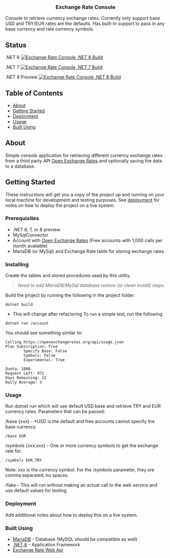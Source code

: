<h3 align="center">Exchange Rate Console</h3>

<p>Console to retrieve currency exchange rates. Currently only support base USD and TRY/EUR rates are the defaults. Has built-in support to pass in any base currency and rate currency symbols.
    <br> 
</p>

## Status

.NET 6
[![Exchange Rate Console .NET 6 Build](https://github.com/dotnetdeveloperaz/ExchangeRateConsolev2/actions/workflows/dotnet.yml/badge.svg?branch=main)](https://github.com/dotnetdeveloperaz/ExchangeRateConsolev2/actions/workflows/dotnet6.yml)

.NET 7
[![Exchange Rate Console .NET 7 Build](https://github.com/dotnetdeveloperaz/ExchangeRateConsolev2/actions/workflows/dotnet.yml/badge.svg?branch=main)](https://github.com/dotnetdeveloperaz/ExchangeRateConsolev2/actions/workflows/dotnet7.yml)

.NET 8 Preview
[![Exchange Rate Console .NET 8 Build](https://github.com/dotnetdeveloperaz/ExchangeRateConsolev2/actions/workflows/dotnet.yml/badge.svg?branch=main)](https://github.com/dotnetdeveloperaz/ExchangeRateConsolev2/actions/workflows/dotnet8.yml)

## Table of Contents
- [About](#about)
- [Getting Started](#getting_started)
- [Deployment](#deployment)
- [Usage](#usage)
- [Built Using](#built_using)

## About <a name = "about"></a>

Simple console application for retrieving different currency exchange rates from a third party API <a target="_blank" href="https://openexchangerates.org/api/">Open Exchange Rates</a> and optionally saving the data to a database.

## Getting Started <a name = "getting_started"></a>

These instructions will get you a copy of the project up and running on your local machine for development and testing purposes. See [deployment](#deployment) for notes on how to deploy the project on a live system.

### Prerequisites

- .NET 6, 7, or 8 preview
- MySqlConnector
- Account with <a target="_blank" href="https://openexchangerates.org/api/">Open Exchange Rates</a> (Free accounts with 1,000 calls per month available)
- MariaDB (or MySql) and Exchange Rate table for storing exchange rates.

### Installing

Create the tables and stored procedures used by this utility.
> *Need to add MariaDB/MySql database restore (or clean install) steps.*

Build the project by running the following in the project folder.
``` 
dotnet build
``` 
* This will change after refactoring
To run a simple test, run the following.
``` 
dotnet run /account
```
You should see something similar to:
```
Calling https://openexchangerates.org/api/usage.json
Plan Subscription: Free
        Specify Base: False
        Symbols: False
        Experimental: True

Quota: 1000
Request Left: 971
Days Remaining: 22
Daily Average: 3
```

### Usage <a name="usage"></a>

Run dotnet run which will use default USD base and retrieve TRY and EUR currency rates.
Parameters that can be passed: 

/base {xxx} - *USD is the default and free accounts cannot specify the base currency. 
```
/base EUR
```

/symbols {xxx,xxx} - One or more currency symbols to get the exchange rate for.
```
/symbols EUR,TRY
```
Note: xxx is the currency symbol. For the /symbols parameter, they are comma separated, no spaces.

/fake - This will run without making an actual call to the web service and use default values for testing.

### Deployment <a name = "deployment"></a>

Add additional notes about how to deploy this on a live system.

### Built Using <a name = "built_using"></a>

- [MariaDB](https://www.mariadb.com/) - Database (MySQL should be compatible as well)
- [.NET 6](https://https://dotnet.microsoft.com/) - Application Framework
- [Exchange Rate Web Api](https://openexchangerates.org/)
